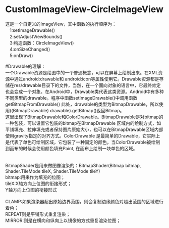 ﻿# CustomImageView-CircleImageView
这是一个自定义的ImageView，其中函数的执行顺序为：
	<br>　1:setImageDrawable()
	<br>　2:setAdjustViewBounds()
	<br>　3:构造函数：CircleImageView()
	<br>　4:onSizeChanged()
	<br>　5:onDraw()

#Drawable的理解： 
　　<br>  一个Drawable资源是绘图中的一个普通概念，可以在屏幕上绘制出来。在XML资源中通过android:drawable和
android:icon等属性使用它。Drawable资源都是存储在res/drawable目录下的文件，当然，在一个面向对象的语言中，它最终肯定
也会变成一个对象。在Android中，Drawable类代表这类资源。Android中有多种不同类型的drawable。程序中函数setImageDrawable()中调用函数getBitmapFromDrawable()
此处，drawable的类型为BitmapDrawable，所以使用((BitmapDrawable) drawable).getBitmap()返回Bitmap。
　　<br>	这里出现了BitmapDrawable和ColorDrawable。BitmapDrawable是对bitmap的一种包装，可以设置它包装的bitmap在BitmapDrawable
区域内的绘制方式，如平铺填充、拉伸填充或者保持图片原始大小，也可以在BitmapDrawable区域内部使用gravity指定的对齐方式。ColorDrawable
是最简单的Drawable，它实际上是代表了单色可绘制区域，它包装了一种固定的颜色，当ColorDrawable被绘制到画布的时候会使用颜色填充Paint,
在画布上绘制一块单色的区域。
	<br>
	<br>
	<br>BitmapShader是用来做图像渲染的：BitmapShader(Bitmap bitmap, Shader.TileMode tileX, Shader.TileMode tileY)
	<br>bitmap:用来作为填充的位图；<br>tileX:X轴方向上位图的衔接形式；<br>Y轴方向上位图的衔接形式
	<br>
	<br>CLAMP:如果渲染器超出原始边界范围，则会复制边缘颜色对超出范围的区域进行着色；
	<br>REPEAT则是平铺形式重复渲染；
	<br>MIRROR:则是在横向和纵向上以镜像的方式重复渲染位图；


